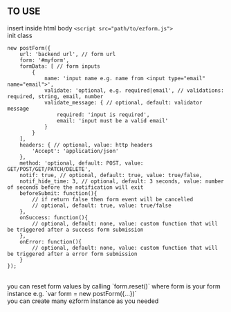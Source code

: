 ## TO USE
insert inside html body `<script src="path/to/ezform.js">`
<br>
init class
```
new postForm({
    url: 'backend url', // form url
    form: '#myform',
    formData: [ // form inputs
        {
            name: 'input name e.g. name from <input type="email" name="email">',
            validate: 'optional, e.g. required|email', // validations: required, string, email, number
            validate_message: { // optional, default: validator message
                required: 'input is required',
                email: 'input must be a valid email'
            }
        }
    ],
    headers: { // optional, value: http headers
        'Accept': 'application/json'
    },
    method: 'optional, default: POST, value: GET/POST/GET/PATCH/DELETE',
    notif: true, // optional, default: true, value: true/false,
    notif_hide_time: 3, // optional, default: 3 seconds, value: number of seconds before the notification will exit
    beforeSubmit: function(){
        // if return false then form event will be cancelled
        // optional, default: true, value: true/false
    },
    onSuccess: function(){
        // optional, default: none, value: custom function that will be triggered after a success form submission
    },
    onError: function(){
        // optional, default: none, value: custom function that will be triggered after a error form submission
    }
});
```
<br> 
you can reset form values by calling `form.reset()` where form is your form instance e.g. `var form = new postForm({...})` 
<br> 
you can create many ezform instance as you needed
